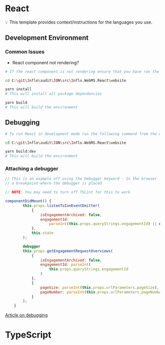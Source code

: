 # React

<aside>
💡 This template provides context/instructions for the languages you use.

</aside>

## Development Environment

### Common Issues

- React component not rendering?

```bash
# If the react component is not rendering ensure that you have ran the following from 

cd C:\git\Inflo\audit\ION\src\Inflo.WebMS.React\website

yarn install
# This will install all package dependencies 

yarn build
# This will build the environment
```

## Debugging

```bash
# To run React in development mode run the following command from the website directory

cd C:\git\Inflo\audit\ION\src\Inflo.WebMS.React\website

yarn build:dev
# This will build the environment
```

### Attaching a debugger

```jsx
// This is an example off using the Debugger keyword - In the browser  you will hit 
// a breakpoint where the debugger is placed

// NOTE: You may need to turn off TSLint for this to work 

componentDidMount() {
		this.props.listenToIonEventEmitter(
			{
				isEngagementArchived: false,
				engagementId:
					parseInt(this.props.queryStrings.engagementId) || null
			},
			this.state
		);

		debugger
		this.props.getEngagementRequestOverviews(
			{
				isEngagementArchived: false,
				engagementId: parseInt(
					this.props.queryStrings.engagementId
				)
			},
			{
				pageSize: parseInt(this.props.urlParameters.pageSize),
				pageNumber: parseInt(this.props.urlParameters.pageNumber)
			}
		);
	}
```

[Article on debugging](Article%20on%20debugging%20612b86ecceb14a57960af5f302230c26.md)

# TypeScript